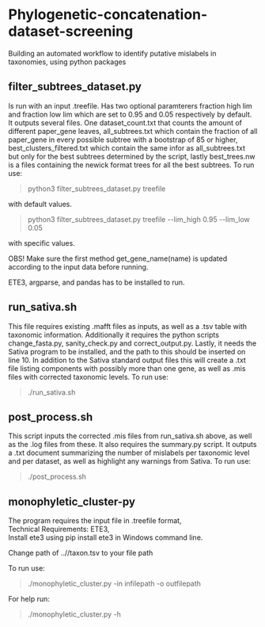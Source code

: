 # Phylogenetic-concatenation-dataset-screening
Building an automated workflow to identify putative mislabels in taxonomies, using python packages




**filter_subtrees_dataset.py**
------------

Is run with an input .treefile. Has two optional paramterers fraction high lim and fraction low lim which are set to 0.95 and 0.05 respectively by default. It outputs several files. One dataset_count.txt that counts the amount of different paper_gene leaves, all_subtrees.txt which contain the fraction of all paper_gene in every possible subtree with a bootstrap of 85 or higher, best_clusters_filtered.txt which contain the same infor as all_subtrees.txt but only for the best subtrees determined by the script, lastly best_trees.nw is a files containing the newick format trees for all the best subtrees.  To run use:
> python3 filter_subtrees_dataset.py treefile

with default values.

> python3 filter_subtrees_dataset.py treefile --lim_high 0.95 --lim_low 0.05

with specific values.

OBS! Make sure the first method get_gene_name(name) is updated according to the input data before running.

ETE3, argparse, and pandas has to be installed to run.


**run_sativa.sh**
------------
This file requires existing .mafft files as inputs, as well as a .tsv table with taxonomic information. Additionally it requires the python scripts change_fasta.py, sanity_check.py and correct_output.py. Lastly, it needs the Sativa program to be installed, and the path to this should be inserted on line 10. In addition to the Sativa standard output files this will create a .txt file listing components with possibly more than one gene, as well as .mis files with corrected taxonomic levels. To run use:
> ./run_sativa.sh

**post_process.sh**
------------
This script inputs the corrected .mis files from run_sativa.sh above, as well as the .log files from these. It also requires the summary.py script. It outputs a .txt document summarizing the number of mislabels per taxonomic level and per dataset, as well as highlight any warnings from Sativa. To run use:
> ./post_process.sh




**monophyletic_cluster-py**
------------
The program requires the input file in .treefile format, <br />
Technical Requirements: ETE3, <br />
Install ete3 using pip install ete3 in Windows command line.<br />

Change path of ..//taxon.tsv to your file path

To run use:
> ./monophyletic_cluster.py -in infilepath -o outfilepath

For help run:
> ./monophyletic_cluster.py -h




